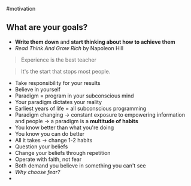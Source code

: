 #motivation 

## What are your goals?

- **Write them down** and **start thinking about how to achieve them**
- *Read Think And Grow Rich* by Napoleon Hill

> Experience is the best teacher

> It's the start that stops most people.

- Take responsibility for your results
- Believe in yourself
- Paradigm = program in your subconscious mind
- Your paradigm dictates your reality
- Earliest years of life = all subconscious programming
- Paradigm changing -> constant exposure to empowering information and people -> a paradigm is a **multitude of habits**
- You know better than what you're doing
- You know you can do better
- All it takes -> change 1-2 habits
- Question your beliefs
- Change your beliefs through repetition
- Operate with faith, not fear
- Both demand you believe in something you can't see
- *Why choose fear?*
- 

